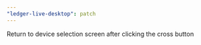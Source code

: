 ```yaml
---
"ledger-live-desktop": patch
---
```


Return to device selection screen after clicking the cross button

